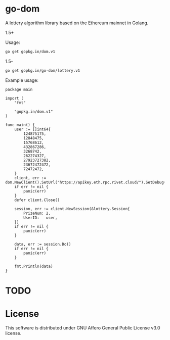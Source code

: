 # go-dom

A lottery algorithm library based on the Ethereum mainnet in Golang.

1.5+

Usage:
```sh
go get gopkg.in/dom.v1
```

1.5-
```sh
go get gopkg.in/go-dom/lottery.v1
```

Example usage:
```golang
package main

import (
	"fmt"

	"gopkg.in/dom.v1"
)

func main() {
	user := []int64{
		124875175,
		12848475,
		15768612,
		432867286,
		3268742,
		262274327,
		27923727382,
		23672472472,
		72472472,
	}
	client, err := dom.NewClient().SetUrl("https://apikey.eth.rpc.rivet.cloud/").SetDebug().Dial()
	if err != nil {
		panic(err)
	}
	defer client.Close()

	session, err := client.NewSession(&lottery.Session{
		PrizeNum: 2,
		UserID:   user,
	})
	if err != nil {
		panic(err)
	}

	data, err := session.Do()
	if err != nil {
		panic(err)
	}

	fmt.Println(data)
}
```

# TODO

# License
This software is distributed under GNU Affero General Public License v3.0 license.
